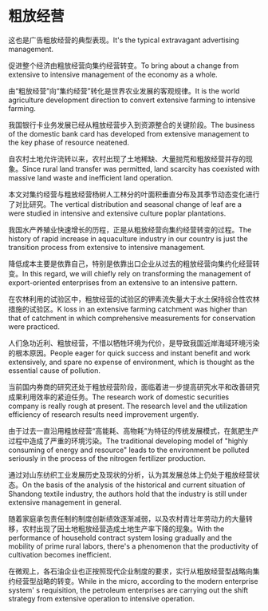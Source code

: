 # 粗放经营

<p><span class="chinese">这也是广告粗放经营的典型表现。</span><span class="english">It's the typical extravagant advertising management.</span></p>

<p><span class="chinese">促进整个经济由粗放经营向集约经营转变。</span><span class="english">To bring about a change from extensive to intensive management of the economy as a whole.</span></p>

<p><span class="chinese">由“粗放经营”向“集约经营”转化是世界农业发展的客观规律。</span><span class="english">It is the world agriculture development direction to convert extensive farming to intensive farming.</span></p>

<p><span class="chinese">我国银行卡业务发展已经从粗放经营步入到资源整合的关键阶段。</span><span class="english">The business of the domestic bank card has developed from extensive management to the key phase of resource neatened.</span></p>

<p><span class="chinese">自农村土地允许流转以来，农村出现了土地稀缺、大量抛荒和粗放经营并存的现象。</span><span class="english">Since rural land transfer was permitted, land scarcity has coexisted with massive land waste and inefficient land operation.</span></p>

<p><span class="chinese">本文对集约经营与粗放经营杨树人工林分的叶面积垂直分布及其季节动态变化进行了对比研究。</span><span class="english">The vertical distribution and seasonal change of leaf are a were studied in intensive and extensive culture poplar plantations.</span></p>

<p><span class="chinese">我国水产养殖业快速增长的历程，正是从粗放经营向集约经营转变的过程。</span><span class="english">The history of rapid increase in aquaculture industry in our country is just the transition process from extensive to intensive management.</span></p>

<p><span class="chinese">降低成本主要是依靠自己，特别是依靠出口企业从过去的粗放经营向集约化经营转变。</span><span class="english">In this regard, we will chiefly rely on transforming the management of export-oriented enterprises from an extensive to an intensive pattern.</span></p>

<p><span class="chinese">在农林利用的试验区中，粗放经营的试验区的钾素流失量大于水土保持综合性农林措施的试验区。</span><span class="english">K loss in an extensive farming catchment was higher than that of catchment in which comprehensive measurements for conservation were practiced.</span></p>

<p><span class="chinese">人们急功近利、粗放经营，不惜以牺牲环境为代价，是导致我国近岸海域环境污染的根本原因。</span><span class="english">People eager for quick success and instant benefit and work extensively, and spare no expense of environment, which is thought as the essential cause of pollution.</span></p>

<p><span class="chinese">当前国内券商的研究还处于粗放经营阶段，面临着进一步提高研究水平和改善研究成果利用效率的紧迫任务。</span><span class="english">The research work of domestic securities company is really rough at present. The research level and the utilization efficiency of research results need improvement urgently.</span></p>

<p><span class="chinese">由于过去一直沿用粗放经营“高能耗、高物耗”为特征的传统发展模式，在氮肥生产过程中造成了严重的环境污染。</span><span class="english">The traditional developing model of "highly consuming of energy and resource" leads to the environment be polluted seriously in the process of the nitrogen fertilizer production.</span></p>

<p><span class="chinese">通过对山东纺织工业发展历史及现状的分析，认为其发展总体上仍处于粗放经营状态。</span><span class="english">On the basis of the analysis of the historical and current situation of Shandong textile industry, the authors hold that the industry is still under extensive management in general.</span></p>

<p><span class="chinese">随着家庭承包责任制的制度创新绩效逐渐减弱，以及农村青壮年劳动力的大量转移，农村出现了因土地粗放经营造成土地生产率下降的现象。</span><span class="english">With the performance of household contract system losing gradually and the mobility of prime rural labors, there's a phenomenon that the productivity of cultivation becomes inefficient.</span></p>

<p><span class="chinese">在微观上，各石油企业也正按照现代企业制度的要求，实行从粗放经营型战略向集约经营型战略的转变。</span><span class="english">While in the micro, according to the modern enterprise system' s requisition, the petroleum enterprises are carrying out the shift strategy from extensive operation to intensive operation.</span></p>

